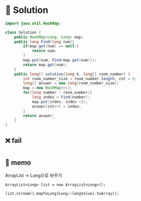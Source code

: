 # 📕 Solution

```java
import java.util.HashMap;

class Solution {
    public HashMap<Long, Long> map;
    public long Find(long num){
        if(map.get(num) == null){
            return num;
        }
        map.put(num, Find(map.get(num)));
        return map.get(num);
    }
    public long[] solution(long k, long[] room_number) {
        int room_number_size = room_number.length, cnt = 0;
        long[] answer = new long[room_number_size];
        map = new HashMap<>();
        for(long number : room_number){
            long index = Find(number);
            map.put(index, index +1);
            answer[cnt++] = index;
        }
        return answer;
    }
}
```

## ❌ fail

```java

```

## 📑 memo

ArrayList<Long> -> Long으로 바꾸기  

`ArrayList<Long> list = new ArrayList<Long>();`  

`list.stream().mapToLong(Long::longValue).toArray();`
    